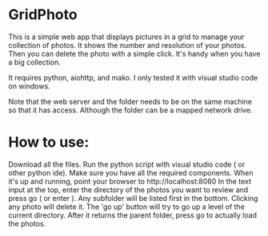 # GridPhoto

This is a simple web app that displays pictures in a grid
to manage your collection of photos.
It shows the number and resolution of your photos.
Then you can delete the photo with a simple click.
It's handy when you have a big collection.

It requires python, aiohttp, and mako.
I only tested it with visual studio code on windows.

Note that the web server and the folder needs to be on the same machine
so that it has access. Although the folder can be a mapped network drive.

# How to use:
Download all the files.
Run the python script with visual studio code ( or other python ide).
Make sure you have all the required components.
When it's up and running, point your browser to http://localhost:8080
In the text input at the top, enter the directory of the photos you
want to review and press go ( or enter ).
Any subfolder will be listed first in the bottom.
Clicking any photo will delete it.
The 'go up' button will try to go up a level of the current directory.
After it returns the parent folder, press go to actually load the photos.